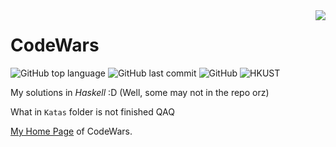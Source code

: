 <img align="right" src="https://www.codewars.com/users/Meowcolm024/badges/large">

# CodeWars

![GitHub top language](https://img.shields.io/github/languages/top/meowcolm024/codewars)
![GitHub last commit](https://img.shields.io/github/last-commit/meowcolm024/codewars)
![GitHub](https://img.shields.io/github/license/meowcolm024/codewars)
![HKUST](https://img.shields.io/badge/From-HKUST-yellow)

My solutions in *Haskell* :D (Well, some may not in the repo orz)

What in `Katas` folder is not finished QAQ

[My Home Page](https://www.codewars.com/users/Meowcolm024) of CodeWars.

